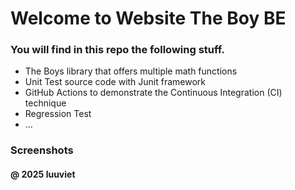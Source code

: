 # Welcome to Website The Boy BE

### You will find in this repo the following stuff.

- The Boys library that offers multiple math functions
- Unit Test source code with Junit framework
- GitHub Actions to demonstrate the Continuous Integration (CI) technique
- Regression Test
- ...

### Screenshots

#### @ 2025 luuviet
